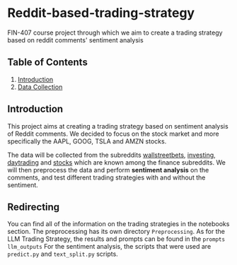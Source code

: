 # Reddit-based-trading-strategy
 FIN-407 course project through which we aim to create a trading strategy based on reddit comments' sentiment analysis


## Table of Contents
1. [Introduction](#introduction)
2. [Data Collection](#data-collection)

## Introduction
This project aims at creating a trading strategy based on sentiment analysis of Reddit comments.
We decided to focus on the stock market and more specifically the AAPL, GOOG, TSLA and AMZN stocks.

The data will be collected from the subreddits [wallstreetbets](https://www.reddit.com/r/wallstreetbets/), [investing](https://www.reddit.com/r/investing/), [daytrading](https://www.reddit.com/r/Daytrading/) and [stocks](https://www.reddit.com/r/stocks/)  which are known among the finance subreddits.
We will then preprocess the data and perform **sentiment analysis** on the comments, and test different trading strategies with and without the sentiment.

## Redirecting
You can find all of the information on the trading strategies in the notebooks section.
The preprocessing has its own directory `Preprocessing`.
As for the LLM Trading Strategy, the results and prompts can be found in the `prompts` `llm_outputs`
For the sentiment analysis, the scripts that were used are `predict.py` and `text_split.py` scripts.

